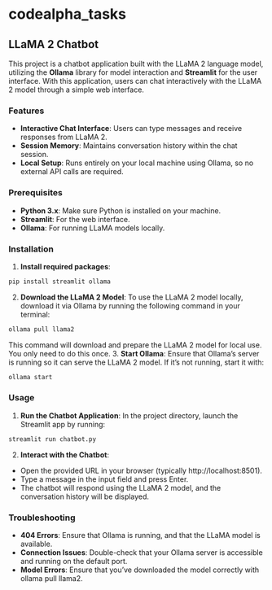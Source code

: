 # codealpha_tasks
## LLaMA 2 Chatbot

This project is a chatbot application built with the LLaMA 2 language model, utilizing the **Ollama** library for model interaction and **Streamlit** for the user interface. With this application, users can chat interactively with the LLaMA 2 model through a simple web interface.

### Features

- **Interactive Chat Interface**: Users can type messages and receive responses from LLaMA 2.
- **Session Memory**: Maintains conversation history within the chat session.
- **Local Setup**: Runs entirely on your local machine using Ollama, so no external API calls are required.

### Prerequisites

- **Python 3.x**: Make sure Python is installed on your machine.
- **Streamlit**: For the web interface.
- **Ollama**: For running LLaMA models locally.

### Installation

1. **Install required packages**:
```bash
pip install streamlit ollama
```
2. **Download the LLaMA 2 Model**: To use the LLaMA 2 model locally, download it via Ollama by running the following command in your terminal:
```bash
ollama pull llama2
```
This command will download and prepare the LLaMA 2 model for local use. You only need to do this once.
3. **Start Ollama**: Ensure that Ollama’s server is running so it can serve the LLaMA 2 model. If it’s not running, start it with:
```bash
ollama start
```

### Usage

1. **Run the Chatbot Application**: In the project directory, launch the Streamlit app by running:
```bash
streamlit run chatbot.py
```
2. **Interact with the Chatbot**:

- Open the provided URL in your browser (typically http://localhost:8501).
- Type a message in the input field and press Enter.
- The chatbot will respond using the LLaMA 2 model, and the conversation history will be displayed.

### Troubleshooting

- **404 Errors**: Ensure that Ollama is running, and that the LLaMA model is available.
- **Connection Issues**: Double-check that your Ollama server is accessible and running on the default port.
- **Model Errors**: Ensure that you’ve downloaded the model correctly with ollama pull llama2.
